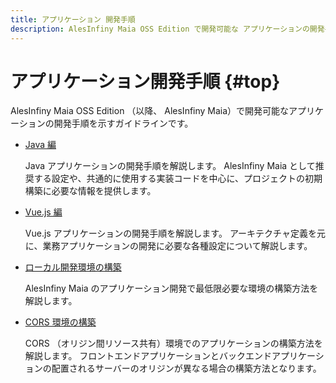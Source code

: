 ```yaml
---
title: アプリケーション 開発手順
description: AlesInfiny Maia OSS Edition で開発可能な アプリケーションの開発手順を示すガイドラインです。
---
```


# アプリケーション開発手順 {#top}

AlesInfiny Maia OSS Edition （以降、 AlesInfiny Maia）で開発可能なアプリケーションの開発手順を示すガイドラインです。

- [Java 編](./java/index.md)

    Java アプリケーションの開発手順を解説します。
    AlesInfiny Maia として推奨する設定や、共通的に使用する実装コードを中心に、プロジェクトの初期構築に必要な情報を提供します。

- [Vue.js 編](./vue-js/index.md)

    Vue.js アプリケーションの開発手順を解説します。
    アーキテクチャ定義を元に、業務アプリケーションの開発に必要な各種設定について解説します。

- [ローカル開発環境の構築](./local-environment/index.md)

    AlesInfiny Maia のアプリケーション開発で最低限必要な環境の構築方法を解説します。

- [CORS 環境の構築](./cors/index.md)

    CORS （オリジン間リソース共有）環境でのアプリケーションの構築方法を解説します。
    フロントエンドアプリケーションとバックエンドアプリケーションの配置されるサーバーのオリジンが異なる場合の構築方法となります。

